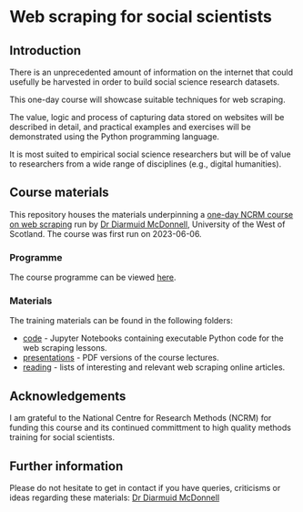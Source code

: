 # Web scraping for social scientists

## Introduction

There is an unprecedented amount of information on the internet that could usefully be harvested in order to build social science research datasets.

This one-day course will showcase suitable techniques for web scraping.

The value, logic and process of capturing data stored on websites will be described in detail, and practical examples and exercises will be demonstrated using the Python programming language.

It is most suited to empirical social science researchers but will be of value to researchers from a wide range of disciplines (e.g., digital humanities).

## Course materials

This repository houses the materials underpinning a [one-day NCRM course on web scraping](https://www.ncrm.ac.uk/training/show.php?article=12808) run by [Dr Diarmuid McDonnell](https://www.uws.ac.uk/staff-directory/diarmuid-mcdonnell/), University of the West of Scotland. The course was first run on 2023-06-06.

### Programme

The course programme can be viewed [here](https://github.com/DiarmuidM/ncrm-web-scraping-for-social-scientists-2023/Web-scraping-for-social-scientists-programme.pdf).

### Materials

The training materials can be found in the following folders:
* [code](./code) - Jupyter Notebooks containing executable Python code for the web scraping lessons.
* [presentations](./presentations) - PDF versions of the course lectures.
* [reading](./reading) - lists of interesting and relevant web scraping online articles.

## Acknowledgements

I am grateful to the National Centre for Research Methods (NCRM) for funding this course and its continued committment to high quality methods training for social scientists.

## Further information

Please do not hesitate to get in contact if you have queries, criticisms or ideas regarding these materials: [Dr Diarmuid McDonnell](mailto:diarmuid.mcdonnell@uws.ac.uk)
